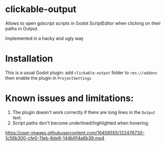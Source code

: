 # clickable-output
Allows to open gdscript scripts in Godot ScriptEditor when clicking on their paths in Output.

Implemented in a hacky and ugly way


# Installation
This is a usual Godot plugin: add `clickable-output` folder to `res://addons` then enable the plugin in `ProjectSettings`

# Known issues and limitations:
1. The plugin doesn't work correctly if there are long lines in the `Output` text.
2. Script paths don't become underlined/highlighted when hovering.

https://user-images.githubusercontent.com/16458555/122476730-1c56b300-cfe0-11eb-8de6-144b914a6b39.mp4

